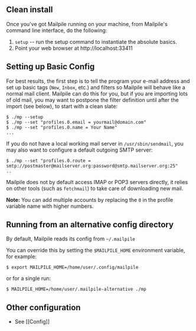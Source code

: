 ## Clean install
Once you've got Mailpile running on your machine, from Mailpile's command line interface, do the following:

1. `setup`  -- run the setup command to instantiate the absolute basics.
2. Point your web browser at http://localhost:33411

## Setting up Basic Config
For best results, the first step is to tell the program your e-mail
address and set up basic tags (`New`, `Inbox`, etc.) and filters so
Mailpile will behave like a normal mail client.  Mailpile can do this
for you, but if you are importing lots of old mail, you may want to
postpone the filter definition until after the import (see below), to
start with a clean slate:

    $ ./mp --setup
    $ ./mp --set "profiles.0.email = yourmail@domain.com"
    $ ./mp --set "profiles.0.name = Your Name"
    ...

If you do not have a local working mail server in `/usr/sbin/sendmail`,
you may also want to configure a default outgoing SMTP server:

    $ ./mp --set "profiles.0.route = smtp://postmaster@mailserver.org:password@smtp.mailserver.org:25"
    ..

Mailpile does not by default access IMAP or POP3 servers directly, it
relies on other tools (such as `fetchmail`) to take care of downloading
new mail.

**Note:** You can add multiple accounts by replacing the `0` in the profile
variable name with higher numbers.

## Running from an alternative config directory
By default, Mailpile reads its config from `~/.mailpile`

You can override this by setting the `$MAILPILE_HOME` environment variable, for example:

`$ export MAILPILE_HOME=/home/user/.config/mailpile`

or for a single run:

`$ MAILPILE_HOME=/home/user/.mailpile-alternative ./mp`

## Other configuration

* See [[Config]]